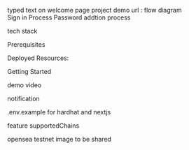 <!-- pending upgradable smart contract -->

typed text on welcome page
project demo url :
flow diagram  
 Sign in Process
Password addtion process

tech stack

Prerequisites

Deployed Resources:

Getting Started

demo video

notification

.env.example for hardhat and nextjs

feature
supportedChains

opensea testnet image to be shared
